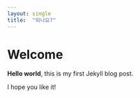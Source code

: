 ```yaml
---
layout: single
title:  "되나요?"
---
```


# Welcome

**Hello world**, this is my first Jekyll blog post.

I hope you like it!
